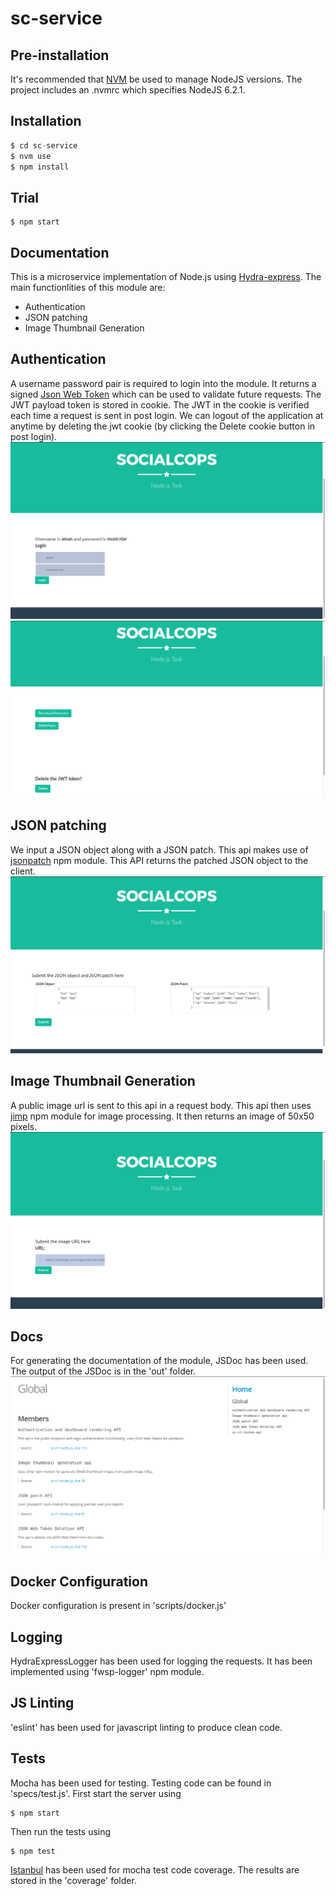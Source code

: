 # sc-service



## Pre-installation

It's recommended that [NVM](https://github.com/creationix/nvm) be used to manage NodeJS versions.
The project includes an .nvmrc which specifies NodeJS 6.2.1.

## Installation

```javascript
$ cd sc-service
$ nvm use
$ npm install
```

## Trial

```shell
$ npm start
```
## Documentation

This is a microservice implementation of Node.js using [Hydra-express](https://github.com/flywheelsports/hydra-express).
The main functionlities of this module are:
- Authentication
- JSON patching
- Image Thumbnail Generation

## Authentication

A username password pair is required to login into the module. It returns a signed [Json Web Token](https://jwt.io​) which can be used to validate future requests. The JWT payload token is stored in cookie. The JWT in the cookie is verified each time a request is sent in post login. We can logout of the application at anytime by deleting the jwt cookie (by clicking the Delete cookie button in post login).
![Screenshot](https://github.com/amand1996/sc-service/blob/master/login.png)
![Screenshot](https://github.com/amand1996/sc-service/blob/master/dashboard.png)


## JSON patching

We input a JSON object along with a JSON patch. This api makes use of [jsonpatch](https://www.npmjs.com/package/jsonpatch) npm module. This API returns the patched JSON object to the client.
![Screenshot](https://github.com/amand1996/sc-service/blob/master/jsonpatch.png)

## Image Thumbnail Generation

A public image url is sent to this api in a request body. This api then uses [jimp](https://www.npmjs.com/package/jimp) npm module for image processing. It then returns an image of 50x50 pixels.
![Screenshot](https://github.com/amand1996/sc-service/blob/master/thumbnailgenerate.png)

## Docs

For generating the documentation of the module, JSDoc has been used. The output of the JSDoc is in the 'out' folder.
![Screenshot](https://github.com/amand1996/sc-service/blob/master/docs.png)

## Docker Configuration

Docker configuration is present in 'scripts/docker.js'

## Logging

HydraExpressLogger has been used for logging the requests. It has been implemented using 'fwsp-logger' npm module.

## JS Linting

'eslint' has been used for javascript linting to produce clean code.

## Tests

Mocha has been used for testing. Testing code can be found in 'specs/test.js'.
First start the server using
```shell
$ npm start
```
Then run the tests using
```shell
$ npm test
```
[Istanbul](https://github.com/gotwarlost/istanbul) has been used for mocha test code coverage. The results are stored in the 'coverage' folder.
